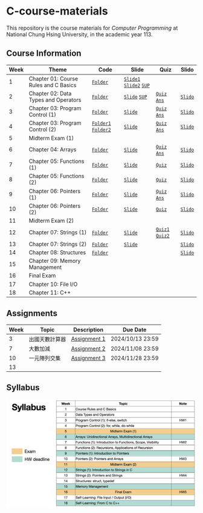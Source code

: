 # C-course-materials
This repository is the course materials for *Computer Programming* at National Chung Hsing University, in the academic year 113.

## Course Information
| Week | Theme | Code | Slide | Quiz | Slido |
| -------- | -------- | --- | --- | --- | --- |
|1| 	Chapter 01: Course Rules and C Basics | [`Folder`](./01-basics) | [`Slide1`](./slides/intro.pdf) [`Slide2`](./slides/c_basics.pdf) [`SUP`](./slides/c_basics_sup.pdf)|
|2| 	Chapter 02: Data Types and Operators | [`Folder`](./02-data-types) | [`Slide`](./slides/data_types_op.pdf) [`SUP`](./slides/data_types_op_sup.pdf) | [`Quiz`](quizzes/w2.md) [`Ans`](quizzes/w2_ans.c) | [`Slido`](https://app.sli.do/event/2ZAKNJ9yG6sa6Gz6ZH7vkT) |
|3| 	Chapter 03: Program Control (1)| [`Folder`](./03-Program_control) | [`Slide`](./slides/control_1.pdf) | [`Quiz`](quizzes/w3.md) [`Ans`](quizzes/w3_ans.c) | [`Slido`](https://app.sli.do/event/f2mntYzC21o6hhzJJasQG5)  |
|4|     Chapter 03: Program Control (2)| [`Folder1`](./03-Program_control_for) [`Folder2`](./03-Program_control_while) | [`Slide`](slides/control_2.pdf) | [`Quiz`](quizzes/w4.md) [`Ans`](quizzes/w4_ans.c)  | [`Slido`](https://app.sli.do/event/5yDqn6bchhHwQnxQ9FfmK9) |
|5| 	Midterm Exam (1)
|6| 	Chapter 04: Arrays | [`Folder`](./04-Arrays) | [`Slide`](slides/arrays.pdf) | [`Quiz`](quizzes/w6.md) [`Ans`](quizzes/w6_ans.c)| [`Slido`](https://app.sli.do/event/sToe6xX3QcD3W8fwZ3qeZb) |
|7| 	Chapter 05: Functions (1) | [`Folder`](./05-Functions) | [`Slide`](slides/functions.pdf) | [`Quiz`](quizzes/w7.md)| [`Slido`](https://app.sli.do/event/wrU4JR9FC3rph3U5nNMqko) |
|8| 	Chapter 05: Functions (2) | [`Folder`](./05-Functions-2)  | [`Slide`](slides/functions_2.pdf) | [`Quiz`](quizzes/w8.md) | [`Slido`](https://app.sli.do/event/ko1Ax93b38CYuj79op15WL) |
|9|     Chapter 06: Pointers (1) | [`Folder`](./06-Pointers) | [`Slide`](slides/pointers.pdf) | [`Quiz`](quizzes/w9.md) [`Ans`](quizzes/w9_ans.c) | [`Slido`](https://app.sli.do/event/4BNCTBE5XgbJFZMjAbeZe2) |
|10| 	Chapter 06: Pointers (2) | [`Folder`](./06-Pointers-arrays) | [`Slide`](slides/pointers_arrays.pdf) | [`Quiz`](quizzes/) |[`Slido`](https://app.sli.do/event/ct3SjZG3qrSC4Dig5LEXNP) |
|11| 	Midterm Exam (2)
|12| 	Chapter 07: Strings (1) | [`Folder`](./07-Strings) | [`Slide`](slides/strings.pdf) | [`Quiz1`](quizzes/w12_1.md) [`Quiz2`](quizzes/w12_2.md) | [`Slido`](https://app.sli.do/event/8w7sDpBbLeBoyRs28VpuvE) |
|13| 	Chapter 07: Strings (2) | [`Folder`](./07-Strings-2) | [`Slide`](slides/strings_2.pdf) | | [`Slido`](https://app.sli.do/event/ncEWC6tvRaCMUsh1ayxXdc) |
|14| 	Chapter 08: Structures | [`Folder`](./08-Structures) | | | [`Slido`](https://app.sli.do/event/eJKVBio1z5UzFZHXH3YNGo) |
|15| 	Chapter 09: Memory Management
|16| 	Final Exam
|17| 	Chapter 10: File I/O
|18| 	Chapter 11: C++

## Assignments
| Week | Topic | Description | Due Date |
| ---- | ---- | -------- | ----------- |
| 3 | 出國天數計算器 | [Assignment 1](./assignments/assignment1.pdf) | 2024/10/13 23:59|
| 7 | 大數加減 | [Assignment 2](./assignments/assignment2.md) | 2024/11/08 23:59|
| 10 | 一元陣列交集 | [Assignment 3](./assignments/assignment3.md) | 2024/11/28 23:59|
| 13 | | | |

## Syllabus
![syllabus](./slides/syllabus.png)